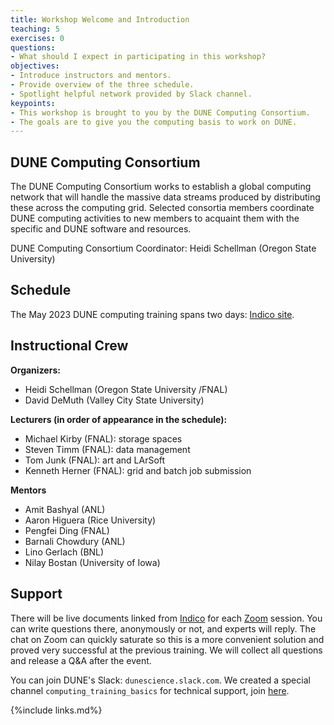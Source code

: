 ```yaml
---
title: Workshop Welcome and Introduction 
teaching: 5
exercises: 0
questions:
- What should I expect in participating in this workshop?
objectives:  
- Introduce instructors and mentors.
- Provide overview of the three schedule.
- Spotlight helpful network provided by Slack channel.
keypoints:
- This workshop is brought to you by the DUNE Computing Consortium.
- The goals are to give you the computing basis to work on DUNE.
---
```

## DUNE Computing Consortium

The DUNE Computing Consortium works to establish a global computing network that will handle the massive data streams produced by distributing these across the computing grid.
Selected consortia members coordinate DUNE computing activities to new members to acquaint them with the specific and DUNE software and resources.

DUNE Computing Consortium Coordinator: Heidi Schellman (Oregon State University)

<!--
## Welcome Session Video

The session will be captured on video a placed here after the workshop for asynchronous study.
A similar session from May 2022 was captured for your asynchronous review.

<center>
<iframe width="560" height="315" src="https://www.youtube.com/embed/B1mr3v1i7M8" title="DUNE Computing Tutorial May 2022 Introduction" frameborder="0" allow="accelerometer; autoplay; clipboard-write; encrypted-media; gyroscope; picture-in-picture" allowfullscreen></iframe>
</center>
-->

## Schedule

The May 2023 DUNE computing training spans two days: [Indico site](https://indico.fnal.gov/event/59762/timetable/#20230524).

## Instructional Crew

**Organizers:**
- Heidi Schellman (Oregon State University /FNAL)
- David DeMuth (Valley City State University)

**Lecturers (in order of appearance in the schedule):**
- Michael Kirby (FNAL): storage spaces
- Steven Timm (FNAL): data management 
- Tom Junk (FNAL): art and LArSoft
- Kenneth Herner (FNAL): grid and batch job submission

**Mentors**
- Amit Bashyal (ANL)
- Aaron Higuera (Rice University)
- Pengfei Ding (FNAL)
- Barnali Chowdury (ANL)
- Lino Gerlach (BNL)
- Nilay Bostan (University of Iowa)

## Support

There will be live documents linked from [Indico][indico-event-link] for each [Zoom][zoom-link] session. You can write questions there, anonymously or not, and experts will reply. The chat on Zoom can quickly saturate so this is a more convenient solution and proved very successful at the previous training. We will collect all questions and release a Q&A after the event.

You can join DUNE's Slack: `dunescience.slack.com`. We created a special channel `computing_training_basics` for technical support, join [here][slack-join-link].

[indico-event-link]: https://indico.fnal.gov/event/59762/
[slack-join-link]: https://dunescience.slack.com/
[zoom-link]: https://fnal.zoom.us/


{%include links.md%} 
